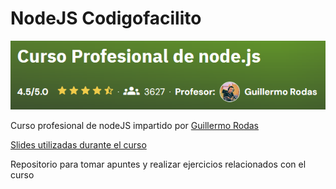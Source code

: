 # NodeJS Codigofacilito

[![Logo curso nodeJS](nodeJSCodigoFacilito.png)](https://codigofacilito.com/cursos/nodejs-profesional)

Curso profesional de nodeJS impartido por [Guillermo Rodas](https://github.com/glrodasz)

[Slides utilizadas durante el curso](https://pitch.com/public/ad2d6746-7ed1-4c8c-8866-1e3164069e92)

Repositorio para tomar apuntes y realizar ejercicios relacionados con el curso
